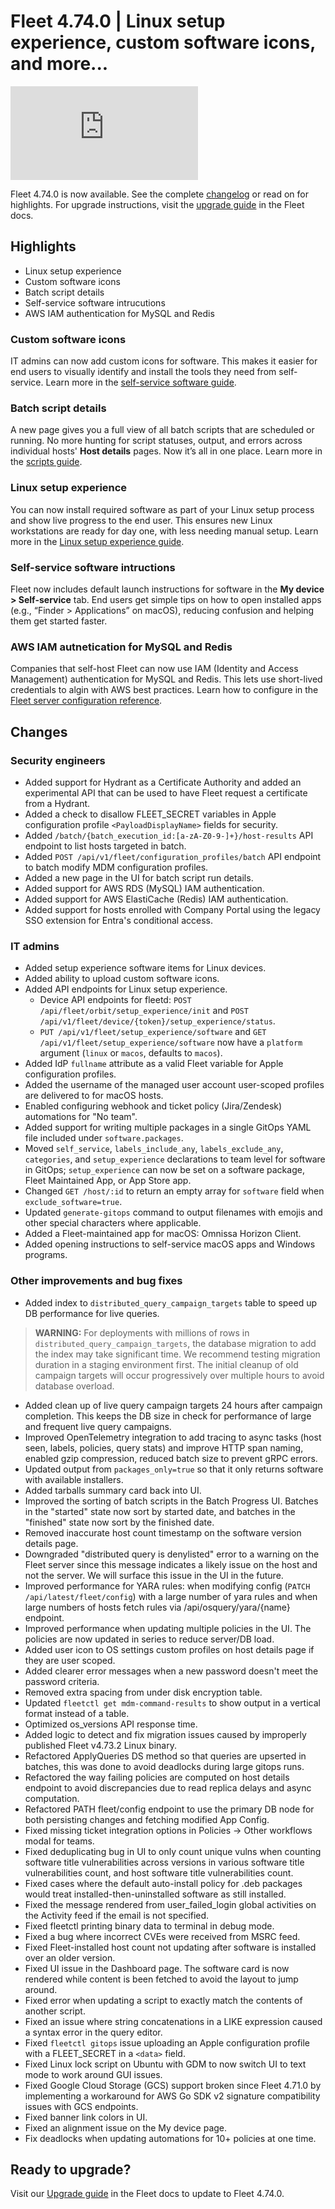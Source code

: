 # Fleet 4.74.0 | Linux setup experience, custom software icons, and more...

<div purpose="embedded-content">
   <iframe src="https://www.youtube.com/embed/n35ROwlHGTU?si=tAvx2YiVbR-ycqWo" frameborder="0" allowfullscreen></iframe>
</div>

Fleet 4.74.0 is now available. See the complete [changelog](https://github.com/fleetdm/fleet/releases/tag/fleet-v4.74.0) or read on for highlights. For upgrade instructions, visit the [upgrade guide](https://fleetdm.com/docs/deploying/upgrading-fleet) in the Fleet docs.

## Highlights

- Linux setup experience
- Custom software icons
- Batch script details
- Self-service software intrucutions
- AWS IAM authentication for MySQL and Redis

### Custom software icons

IT admins can now add custom icons for software. This makes it easier for end users to visually identify and install the tools they need from self-service. Learn more in the [self-service software guide](https://fleetdm.com/guides/software-self-service).

### Batch script details

A new page gives you a full view of all batch scripts that are scheduled or running. No more hunting for script statuses, output, and errors across individual hosts' **Host details** pages. Now it’s all in one place. Learn more in the [scripts guide](https://fleetdm.com/guides/scripts#batch-execute-scripts).

### Linux setup experience

You can now install required software as part of your Linux setup process and show live progress to the end user. This ensures new Linux workstations are ready for day one, with less needing manual setup. Learn more in the [Linux setup experience guide](https://fleetdm.com/guides/windows-linux-setup-experience).

### Self-service software intructions

Fleet now includes default launch instructions for software in the **My device > Self-service** tab. End users get simple tips on how to open installed apps (e.g., “Finder > Applications” on macOS), reducing confusion and helping them get started faster. 

### AWS IAM autnetication for MySQL and Redis

Companies that self-host Fleet can now use IAM (Identity and Access Management) authentication for MySQL and Redis. This lets use short-lived credentials to algin with AWS best practices. Learn how to configure in the [Fleet server configuration reference](https://fleetdm.com/docs/configuration/fleet-server-configuration#mysql).

## Changes

### Security engineers
- Added support for Hydrant as a Certificate Authority and added an experimental API that can be used to have Fleet request a certificate from a Hydrant.
- Added a check to disallow FLEET_SECRET variables in Apple configuration profile `<PayloadDisplayName>` fields for security.
- Added `/batch/{batch_execution_id:[a-zA-Z0-9-]+}/host-results` API endpoint to list hosts targeted in batch.
- Added `POST /api/v1/fleet/configuration_profiles/batch` API endpoint to batch modify MDM configuration profiles.
- Added a new page in the UI for batch script run details.
- Added support for AWS RDS (MySQL) IAM authentication.
- Added support for AWS ElastiCache (Redis) IAM authentication.
- Added support for hosts enrolled with Company Portal using the legacy SSO extension for Entra's conditional access.

### IT admins
- Added setup experience software items for Linux devices.
- Added ability to upload custom software icons.
- Added API endpoints for Linux setup experience.
  - Device API endpoints for fleetd: `POST /api/fleet/orbit/setup_experience/init` and `POST /api/v1/fleet/device/{token}/setup_experience/status`.
  - `PUT /api/v1/fleet/setup_experience/software` and `GET /api/v1/fleet/setup_experience/software` now have a `platform` argument (`linux` or `macos`, defaults to `macos`).
- Added IdP `fullname` attribute as a valid Fleet variable for Apple configuration profiles.
- Added the username of the managed user account user-scoped profiles are delivered to for macOS hosts.
- Enabled configuring webhook and ticket policy (Jira/Zendesk) automations for "No team".
- Added support for writing multiple packages in a single GitOps YAML file included under `software.packages`.
- Moved `self_service`, `labels_include_any`, `labels_exclude_any`, `categories`, and `setup_experience` declarations to team level for software in GitOps; `setup_experience` can now be set on a software package, Fleet Maintained App, or App Store app.
- Changed `GET /host/:id` to return an empty array for `software` field when `exclude_software=true`.
- Updated `generate-gitops` command to output filenames with emojis and other special characters where applicable.
- Added a Fleet-maintained app for macOS: Omnissa Horizon Client.
- Added opening instructions to self-service macOS apps and Windows programs.

### Other improvements and bug fixes
- Added index to `distributed_query_campaign_targets` table to speed up DB performance for live queries.
> **WARNING:** For deployments with millions of rows in `distributed_query_campaign_targets`, the database migration to add the index may take significant time. We recommend testing migration duration in a staging environment first. The initial cleanup of old campaign targets will occur progressively over multiple hours to avoid database overload.
- Added clean up of live query campaign targets 24 hours after campaign completion. This keeps the DB size in check for performance of large and frequent live query campaigns.
- Improved OpenTelemetry integration to add tracing to async tasks (host seen, labels, policies, query stats) and improve HTTP span naming, enabled gzip compression, reduced batch size to prevent gRPC errors.
- Updated output from `packages_only=true` so that it only returns software with available installers.
- Added tarballs summary card back into UI. 
- Improved the sorting of batch scripts in the Batch Progress UI. Batches in the "started" state now sort by started date, and batches in the "finished" state now sort by the finished date.
- Removed inaccurate host count timestamp on the software version details page.
- Downgraded "distributed query is denylisted" error to a warning on the Fleet server since this message indicates a likely issue on the host and not the server. We will surface this issue in the UI in the future.
- Improved performance for YARA rules: when modifying config (`PATCH /api/latest/fleet/config`) with a large number of yara rules and when large numbers of hosts fetch rules via /api/osquery/yara/{name} endpoint.
- Improved performance when updating multiple policies in the UI. The policies are now updated in series to reduce server/DB load.
- Added user icon to OS settings custom profiles on host details page if they are user scoped.
- Added clearer error messages when a new password doesn't meet the password criteria.
- Removed extra spacing from under disk encryption table.
- Updated `fleetctl get mdm-command-results` to show output in a vertical format instead of a table.
- Optimized os_versions API response time.
- Added logic to detect and fix migration issues caused by improperly published Fleet v4.73.2 Linux binary.
- Refactored ApplyQueries DS method so that queries are upserted in batches, this was done to avoid deadlocks during large gitops runs.
- Refactored the way failing policies are computed on host details endpoint to avoid discrepancies due to read replica delays and async computation.
- Refactored PATH fleet/config endpoint to use the primary DB node for both persisting changes and fetching modified App Config.
- Fixed missing ticket integration options in Policies -> Other workflows modal for teams.
- Fixed deduplicating bug in UI to only count unique vulns when counting software title vulnerabilities across versions in various software title vulnerabilities count, and host software title vulnerabilities count.
- Fixed cases where the default auto-install policy for .deb packages would treat installed-then-uninstalled software as still installed.
- Fixed the message rendered from user_failed_login global activities on the Activity feed if the email is not specified.
- Fixed fleetctl printing binary data to terminal in debug mode.
- Fixed a bug where incorrect CVEs were received from MSRC feed.
- Fixed Fleet-installed host count not updating after software is installed over an older version.
- Fixed UI issue in the Dashboard page. The software card is now rendered while content is been fetched to avoid the layout to jump around.
- Fixed error when updating a script to exactly match the contents of another script.
- Fixed an issue where string concatenations in a LIKE expression caused a syntax error in the query editor.
- Fixed `fleetctl gitops` issue uploading an Apple configuration profile with a FLEET_SECRET in a `<data>` field.
- Fixed Linux lock script on Ubuntu with GDM to now switch UI to text mode to work around GUI issues.
- Fixed Google Cloud Storage (GCS) support broken since Fleet 4.71.0 by implementing a workaround for AWS Go SDK v2 signature compatibility issues with GCS endpoints.
- Fixed banner link colors in UI. 
- Fixed an alignment issue on the My device page.
- Fix deadlocks when updating automations for 10+ policies at one time.

## Ready to upgrade?

Visit our [Upgrade guide](https://fleetdm.com/docs/deploying/upgrading-fleet) in the Fleet docs to update to Fleet 4.74.0.

<meta name="category" value="releases">
<meta name="authorFullName" value="Noah Talerman">
<meta name="authorGitHubUsername" value="noahtalerman">
<meta name="publishedOn" value="2025-10-06">
<meta name="articleTitle" value="Fleet 4.74.0 | Linux setup experience, custom software icons, and more...">
<meta name="articleImageUrl" value="../website/assets/images/articles/fleet-4.74.0-1600x900@2x.png">
